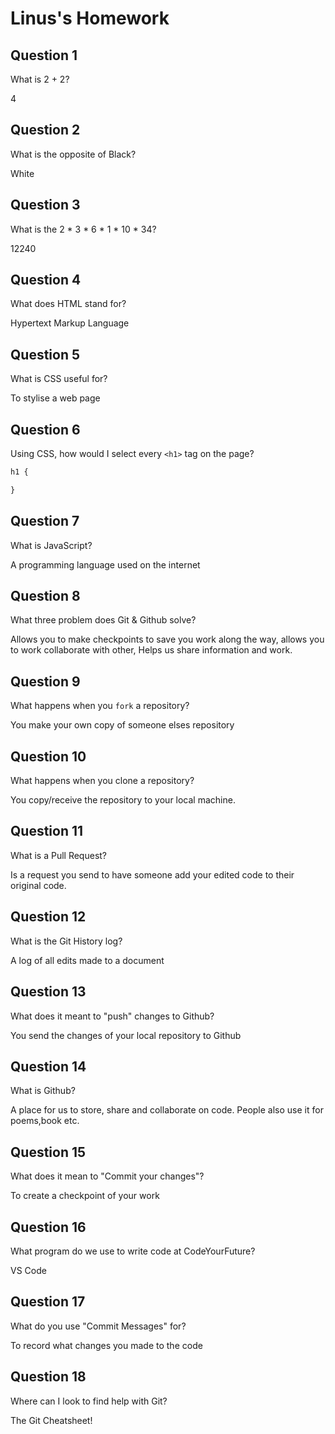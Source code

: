 # Linus's Homework

## Question 1

What is 2 + 2?

4

## Question 2

What is the opposite of Black?

White

## Question 3

What is the  2 * 3 * 6 * 1 * 10 * 34?

12240

## Question 4 

What does HTML stand for?

Hypertext Markup Language

## Question 5

What is CSS useful for?

To stylise a web page
## Question 6

Using CSS, how would I select every `<h1>` tag on the page?

```css
h1 {

}
```

## Question 7

What is JavaScript?

A programming language used on the internet

## Question 8

What three problem does Git & Github solve?

Allows you to make checkpoints to save you work along the way, allows you to work collaborate with other, Helps us share information and work.

## Question 9

What happens when you `fork` a repository?

You make your own copy of someone elses repository

## Question 10 

What happens when you clone a repository?

You copy/receive the repository to your local machine.

## Question 11

What is a Pull Request?

Is a request you send to have someone add your edited code to their original code.

## Question 12

What is the Git History log?

A log of all edits made to a document

## Question 13

What does it meant to "push" changes to Github?

You send the changes of your local repository to Github

## Question 14

What is Github?

A place for us to store, share and collaborate on code. People also use it for poems,book etc.

## Question 15

What does it mean to "Commit your changes"?

To create a checkpoint of your work

## Question 16

What program do we use to write code at CodeYourFuture?

VS Code

## Question 17

What do you use "Commit Messages" for?

To record what changes you made to the code

## Question 18

Where can I look to find help with Git?

The Git Cheatsheet!
